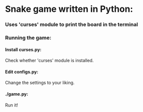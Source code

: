 <h1>Snake game written in Python:</h1>
<h3>Uses 'curses' module to print the board in the terminal</h3>

<h3>Running the game:</h3>

<h4>Install curses.py:</h4>
<p>Check whether 'curses' module is installed.</p>

<h4>Edit configs.py:</h4>
<p>Change the settings to your liking.</p>

<h4>./game.py:</h4>
<p>Run it!</p> 
